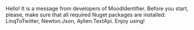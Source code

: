Hello! 
It is a message from developers of MoodIdentifier. 
Before you start, please, make sure that all required Nuget packages are installed: LinqToTwitter, Newton.Json, Aylien.TextApi. 
Enjoy using!

